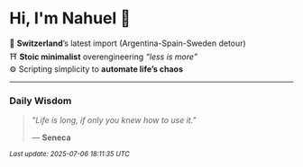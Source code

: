 # Hi, I'm Nahuel :tiger:

📍 **Switzerland**’s latest import (Argentina-Spain-Sweden detour)  
⛩️ **Stoic minimalist** overengineering *“less is more”*  
⚙️ Scripting simplicity to **automate life’s chaos**

---

### Daily Wisdom
> _"Life is long, if only you knew how to use it."_  
>
> — **Seneca**

<sub>*Last update: 2025-07-06 18:11:35 UTC*</sub>

